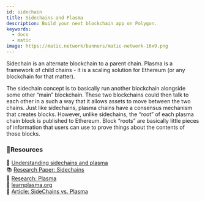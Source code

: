 ```yaml
---
id: sidechain
title: Sidechains and Plasma
description: Build your next blockchain app on Polygon.
keywords:
  - docs
  - matic
image: https://matic.network/banners/matic-network-16x9.png 
---
```

Sidechain is an alternate blockchain to a parent chain. Plasma is a framework of child chains - it is a scaling solution for Ethereum (or any blockchain for that matter). 

The sidechain concept is to basically run another blockchain alongside some other “main” blockchain. These two blockchains could then talk to each other in a such a way that it allows assets to move between the two chains.
Just like sidechains, plasma chains have a consensus mechanism that creates blocks. However, unlike sidechains, the “root” of each plasma chain block is published to Ethereum. Block “roots” are basically little pieces of information that users can use to prove things about the contents of those blocks.

### **:scroll:Resources**

:page_facing_up: [Understanding sidechains and plasma](https://docs.plasma.group/en/latest/src/plasma/sidechains.html) <br/>
:books: [Research Paper: Sidechains](https://blockstream.com/sidechains.pdf) <br/>
:blue_book: [Research: Plasma](http://plasma.io/) <br/>
:blue_book: [learnplasma.org](https://www.learnplasma.org/en/learn/) <br/>
:page_facing_up: [Article: SideChains vs. Plasma](https://medium.com/swlh/a-comparative-analysis-of-sidechains-plasma-and-sharding-8152f6b51a31) 